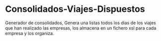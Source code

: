 # Consolidados-Viajes-Dispuestos
Generador de consolidados, Genera una listas todos los dias de los viajes que han realizado las empresas, los almacena en un fichero xsl para cada empresa y los organiza. 
